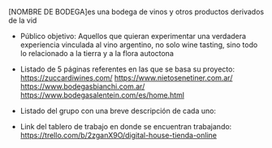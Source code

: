 [NOMBRE DE BODEGA]es una bodega de vinos y otros productos derivados de la vid


- Público objetivo:
Aquellos que quieran experimentar una verdadera experiencia vinculada al vino argentino, no solo wine tasting, sino todo lo relacionado a la tierra y a la flora autoctona


- Listado de 5 páginas referentes en las que se basa su proyecto:
https://zuccardiwines.com/
https://www.nietosenetiner.com.ar/
https://www.bodegasbianchi.com.ar/
https://www.bodegasalentein.com/es/home.html


- Listado del grupo con una breve descripción de cada uno:



- Link del tablero de trabajo en donde se encuentran trabajando: https://trello.com/b/2zganX9O/digital-house-tienda-online


